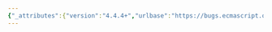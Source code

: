 ```yaml
---
{"_attributes":{"version":"4.4.4+","urlbase":"https://bugs.ecmascript.org/","maintainer":"dherman@mozilla.com"},"bug":{"bug_id":60,"creation_ts":"2011-03-10 02:51:00 -0800","short_desc":"Tests S15.10.2.12_A1_T1 & S15.10.2.12_A2_T1 are incorrect wrt BOM handling.","delta_ts":"2012-01-13 13:31:59 -0800","product":"Test262","component":"ECMA-262 Tests","version":"unspecified","rep_platform":"All","op_sys":"All","bug_status":"RESOLVED","resolution":"FIXED","priority":"Normal","bug_severity":"normal","everconfirmed":true,"reporter":"barraclough","assigned_to":{"uid":"erights","name":"Mark S. Miller"},"cc":"dfugate","long_desc":[{"commentid":138,"comment_count":0,"who":"barraclough","bug_when":"2011-03-10 02:51:04 -0800","thetext":"Character class \\s should match BOM (\\ufeff).\n(see: http://code.google.com/p/sputniktests/issues/detail?id=34)\n\n\nThe \\s character class in regular expressions should match the BOM marker, however the test S15.10.2.12_A1_T1.js generates the error:\n    \"#63: Error matching character class \\s between character fc00 and ffff\"\n\nS15.10.2.12_A2_T1.js (testing \\S) contains a mirroring bug.\n\n\nFrom the spec, section 15.10.2.12 CharacterClassEscape contains:\n\nThe production CharacterClassEscape :: s evaluates by returning the set of characters containing the\ncharacters that are on the right-hand side of the WhiteSpace (7.2) or LineTerminator (7.3) productions.\n\nTable 2 in section 7.2 of the ECMAScript 5 spec contains:\n\\uFEFF Byte Order Mark <BOM>\n\n\n(I believe this is a change between ES3 & ES5 - the sputnik test was correct with respect to ES3, but the definition of WhiteSpace changed)."},{"commentid":172,"comment_count":1,"who":{"uid":"dfugate","name":"Dave Fugate"},"bug_when":"2011-03-23 17:58:37 -0700","thetext":"Great spot!  Disabled these two test cases on the live website about half an hour ago."},{"commentid":601,"comment_count":2,"who":{"uid":"dfugate","name":"Dave Fugate"},"bug_when":"2012-01-13 13:31:59 -0800","thetext":"Added the following to the 'i63' for-loops:\n  if (j===65279) { continue;} //Ignore BOM\n\nand extended the test files to include explicit BOM testing:\n    var i64 = String.fromCharCode(65279);\n    if (i64.replace(/\\s/g, \"\") !== \"\") {\n      $ERROR(\"#64: Error matching character class \\s for BOM (feff)\");\n    }"}]}}
---
```

